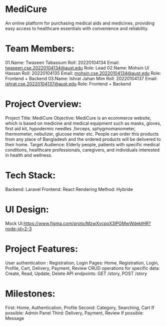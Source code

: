 # MediCure
An online platform for purchasing medical aids and medicines, providing easy access to healthcare essentials with convenience and reliability.


# Team Members:
01.Name:  Twaseen Tabassum
   Roll:  20220104134
   Email: twaseen.cse.20220104134@aust.edu
   Role:  Lead
02.Name:  Mohsin Ul Hassan
   Roll:  20220104135 
   Email: mohsin.cse.20220104134@aust.edu
   Role:  Frontend + Backend
03.Name:  Ishrat Jahan Mim
  Roll:  20220104137
  Email: ishrat.cse.20220104137@aust.edu
  Role:  Frontend + Backend

# Project Overview:
Project Title:   MediCure
Objective:       MediCure is an ecommerce website, which is based on medicine and medical equipment such as masks, gloves, first aid kit, hypodermic needles ,forceps, sphygmomanometer, thermometer, nebulizer, glucose meter etc. People can order this products from any place of Bangladesh and the ordered products will be delivered to their home.
Target Audience: Elderly people, patients with specific medical conditions, healthcare professionals, caregivers, and individuals interested in health and wellness.  

# Tech Stack:
Backend:          Laravel
Frontend:         React
Rendering Method: Hybride

# UI Design:
 Mock UI:https://www.figma.com/proto/MzwXycpoX3lPGMwWdektHR?node-id=2-3

# Project Features: 
User authentication :              Registration, Login
Pages:                             Home, Registration, Login, Profile,  Cart, Delivery, Payment, Review
CRUD operations for specific data: Create, Read, Update, Delete
API endpoints:                     GET /story, POST /story

# Milestones:
First:  Home, Authentication, Profile
Second: Category, Searching, Cart
         If possible: Admin Panel
Third:  Delivery, Payment, Review
         If possible: Message


